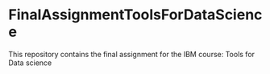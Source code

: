 # FinalAssignmentToolsForDataScience
This repository contains the final assignment for the IBM course: Tools for Data science
